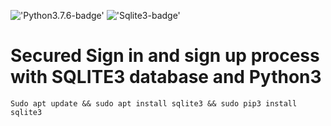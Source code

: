 !['Python3.7.6-badge'](https://img.shields.io/badge/Python-3.7.6-blue)
!['Sqlite3-badge'](https://img.shields.io/badge/Sqlite-3.31.1-red)


# Secured Sign in and sign up process with SQLITE3 database and Python3

`Sudo apt update && sudo apt install sqlite3 && sudo pip3 install sqlite3`
